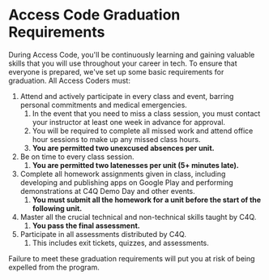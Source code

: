 # Access Code Graduation Requirements

During Access Code, you'll be continuously learning and gaining valuable skills that you will use throughout your career in tech. To ensure that everyone is prepared, we've set up some basic requirements for graduation. All Access Coders must:

1. Attend and actively participate in every class and event, barring personal commitments and medical emergencies.
    1. In the event that you need to miss a class session, you must contact your instructor at least one week in advance for approval.
    2. You will be required to complete all missed work and attend office hour sessions to make up any missed class hours.
    3. **You are permitted two unexcused absences per unit.**
2. Be on time to every class session.
    1. **You are permitted two latenesses per unit (5+ minutes late).**
3. Complete all homework assignments given in class, including developing and publishing apps on Google Play and performing demonstrations at C4Q Demo Day and other events.
    1. **You must submit all the homework for a unit before the start of the following unit.**
4. Master all the crucial technical and non-technical skills taught by C4Q.
    1. **You pass the final assessment.**
5. Participate in all assessments distributed by C4Q.
    1. This includes exit tickets, quizzes, and assessments.

Failure to meet these graduation requirements will put you at risk of being expelled from the program.
